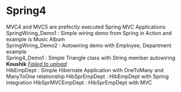 # Spring4
MVC4 and MVC5 are prefectly executed Spring MVC Applications<br/>
SpringWiring_Demo1 : Simple wiring demo from Spring in Action and example is Music Album <br/>
SpringWiring_Demo2 : Autowiring demo with Employee, Department example<br/>
Spring4_Demo1 : Simple Triangle class with String member autowiring <b>Koushik</b> <i><u>Failed to upload</u></i><br/>
HibEmpDept : Simple Hibernate Application with OneToMany and ManyToOne relationship
HibSprEmpDept : HibEmpDept with Spring integration
HibSprMVCEmpDept : HibSprEmpDept with MVC